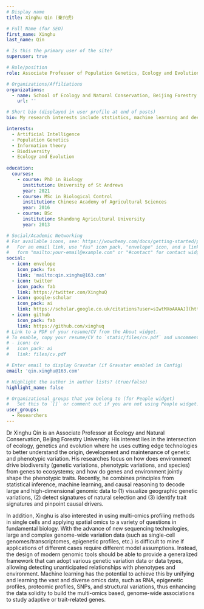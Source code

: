 ```yaml
---
# Display name
title: Xinghu Qin (秦兴虎）

# Full Name (for SEO)
first_name: Xinghu
last_name: Qin

# Is this the primary user of the site?
superuser: true

# Role/position
role: Associate Professor of Population Genetics, Ecology and Evolution

# Organizations/Affiliations
organizations:
  - name: School of Ecology and Natural Conservation, Beijing Forestry University
    url: ''

# Short bio (displayed in user profile at end of posts)
bio: My research interests include ststistics, machine learning and deep learning for population genetic inference, as well as developing and applying artificial intelligence in ecology and evolution.

interests:
  - Artificial Intelligence
  - Population Genetics
  - Information theory
  - Biodiversity
  - Ecology and Evolution
    
education:
  courses:
    - course: PhD in Biology
      institution: University of St Andrews
      year: 2021
    - course: MSc in Biological Control
      institution: Chinese Academy of Agricultural Sciences
      year: 2016
    - course: BSc 
      institution: Shandong Agricultural University
      year: 2013

# Social/Academic Networking
# For available icons, see: https://wowchemy.com/docs/getting-started/page-builder/#icons
#   For an email link, use "fas" icon pack, "envelope" icon, and a link in the
#   form "mailto:your-email@example.com" or "#contact" for contact widget.
social:
  - icon: envelope
    icon_pack: fas
    link: 'mailto:qin.xinghu@163.com'
  - icon: twitter
    icon_pack: fab
    link: https://twitter.com/XinghuQ
  - icon: google-scholar
    icon_pack: ai
    link: https://scholar.google.co.uk/citations?user=sIwtMXoAAAAJ](https://scholar.google.co.uk/citations?user=PD532rQAAAAJ&hl=en
  - icon: github
    icon_pack: fab
    link: https://github.com/xinghuq
# Link to a PDF of your resume/CV from the About widget.
# To enable, copy your resume/CV to `static/files/cv.pdf` and uncomment the lines below.
# - icon: cv
#   icon_pack: ai
#   link: files/cv.pdf

# Enter email to display Gravatar (if Gravatar enabled in Config)
email: 'qin.xinghu@163.com'

# Highlight the author in author lists? (true/false)
highlight_name: false

# Organizational groups that you belong to (for People widget)
#   Set this to `[]` or comment out if you are not using People widget.
user_groups:
  - Researchers
---
```


Dr Xinghu Qin is an Associate Professor at Ecology and Natural Conservation, Beijing Forestry University. His interest lies in the intersection of ecology, genetics and evolution where he uses cutting edge technologies to better understand the origin, development and maintenance of genetic and phenotypic variation. 
His researches focus on how does environment drive biodiversity (genetic variations, phenotypic variations, and species) from genes to ecosystems; and how do genes and environment jointly shape the phenotypic traits. Recently, he combines principles from statistical inference, machine learning, and causal reasoning to decode large and high-dimensional genomic data to (1) visualize geographic genetic variations, (2) detect signatures of natural selection and (3) identify trait signatures and pinpoint causal drivers. 

In addition, Xinghu is also interested in using multi-omics profiling methods in single cells and applying spatial omics to a variety of questions in fundamental biology. With the advance of new sequencing technologies, large and complex genome-wide variation data (such as single-cell genomes/transcriptomes, epigenetic profiles, etc.) is difficult to mine if applications of different cases require different model assumptions. Instead, the design of modern genomic tools should be able to provide a generalized framework that can adopt various genetic variation data or data types, allowing detecting unanticipated relationships with phenotypes and environment. Machine learning has the potential to achieve this by unifying and learning the vast and diverse omics data, such as RNA, epigenetic profiles, proteomic profiles, SNPs, and structural variations, thus enhancing the data solidity to build the multi-omics based, genome-wide associations to study adaptive or trait-related genes.  

